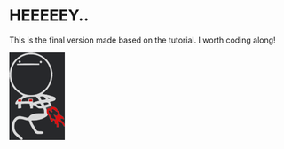 # HEEEEEY..

This is the final version made based on the tutorial. I worth coding along!

![bye](bye.png)
